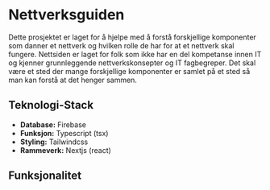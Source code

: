 # Nettverksguiden
Dette prosjektet er laget for å hjelpe med å forstå forskjellige komponenter som danner et nettverk og hvilken rolle de har for at et nettverk skal fungere. Nettsiden er laget for folk som ikke har en del kompetanse innen IT og kjenner grunnleggende nettverkskonsepter og IT fagbegreper. Det skal være et sted der mange forskjellige komponenter er samlet på et sted så man kan forstå at det henger sammen.

## Teknologi-Stack
- **Database:** Firebase
- **Funksjon:** Typescript (tsx)
- **Styling:** Tailwindcss
- **Rammeverk:** Nextjs (react)

## Funksjonalitet
